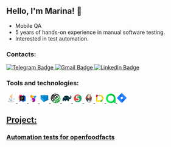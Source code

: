 ## Hello, I'm Marina! 👋


- Mobile QA
- 5 years of hands-on experience in manual software testing.
- Interested in test automation.

### Contacts:

  <a href="https://t.me/marinka_k">
    <img src="https://img.shields.io/badge/Telegram-blue?style=for-the-badge&logo=telegram&logoColor=white" alt="Telegram Badge"/>
  </a>
  
   <a href="mailto:marinkamandarinka5@gmail.com">
    <img src="https://img.shields.io/badge/Gmail-red?style=for-the-badge&logo=gmail&logoColor=white" alt="Gmail Badge"/>
  </a>

  <a href="https://www.linkedin.com/in/marina-konovalchik-a4b532101">
    <img src="https://img.shields.io/badge/LinkedIn-blue?style=for-the-badge&logo=linkedin&logoColor=white" alt="LinkedIn Badge">
  </a>


### Tools and technologies:

<p align="left">

<a href="https://www.java.com/"><img width="5%" title="Java" src="media/Java.svg">
<a href="https://www.jetbrains.com/idea/"><img width="5%" title="Intelij_IDEA" src="media/Intelij_IDEA.svg">
<a href="https://www.selenide.org/"><img width="5%" title="Selenide" src="media/Selenide.svg">
<a href="https://www.aerokube.com/selenoid/"><img width="5%" title="Selenoid" src="media/Selenoid.svg">
<a href="https://rest-assured.io/"><img width="5%" title="Jira" src="media/rest_assured.png">
<a href="https://www.gradle.org/"><img width="5%" title="Gradle" src="media/Gradle.svg">
<a href="https://www.junit.org/junit5/"><img width="5%" title="Junit5" src="media/JUnit5.svg">
<a href="https://www.jenkins.io/"><img width="5%" title="Jenkins" src="media/Jenkins.svg">
<a href="https://github.com/allure-framework"><img width="5%" title="Allure Report" src="media/Allure_Report.svg">
<a href="https://qameta.io/"><img width="5%" title="Allure TestOps" src="media/AllureTestOps.svg">
<a href="https://www.atlassian.com/software/jira"><img width="5%" title="Jira" src="media/Jira.svg">
</p>

## Project:

### Automation tests for [openfoodfacts](openfoodfacts.org)


